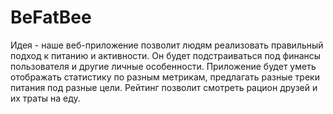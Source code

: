 # BeFatBee

Идея - наше веб-приложение позволит людям реализовать правильный подход к питанию и активности. Он будет подстраиваться под финансы пользователя и другие личные особенности. Приложение будет уметь отображать статистику по разным метрикам, предлагать разные треки питания под разные цели. Рейтинг позволит смотреть рацион друзей и их траты на еду.

